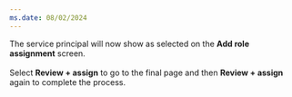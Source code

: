 ```yaml
---
ms.date: 08/02/2024
---
```

The service principal will now show as selected on the **Add role assignment** screen.<br>
<br>
Select **Review + assign** to go to the final page and then **Review + assign** again to complete the process.
